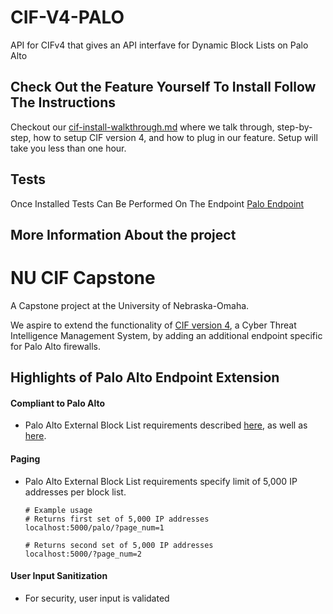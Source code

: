 # CIF-V4-PALO
API for CIFv4 that gives an API interfave for Dynamic Block Lists on Palo Alto

## Check Out the Feature Yourself To Install Follow The Instructions
Checkout our [cif-install-walkthrough.md](https://github.com/Jacksonurrutia/CIF-V4-PALO/blob/master/cif-install-walkthrough.md) where we talk through, step-by-step, how to setup CIF version 4, and how to plug in our feature. Setup will take you less than one hour.

## Tests
Once Installed Tests Can Be Performed On The Endpoint [Palo Endpoint](https://github.com/Jacksonurrutia/CIF-V4-PALO/blob/master/test-file/test_basics.py)

## More Information About the project

# NU CIF Capstone 
A Capstone project at the University of Nebraska-Omaha.  

We aspire to extend the functionality of [CIF version 4](https://github.com/csirtgadgets/verbose-robot/wiki/Introduction), a Cyber Threat Intelligence Management System, by adding an additional endpoint specific for Palo Alto firewalls.

## Highlights of Palo Alto Endpoint Extension
#### Compliant to Palo Alto 
* Palo Alto External Block List requirements described [here](https://docs.paloaltonetworks.com/pan-os/8-1/pan-os-admin/policy/use-an-external-dynamic-list-in-policy/external-dynamic-list.html#idf36cb80a-77f1-4d17-9c4b-7efe9fe426af), as well as [here](https://knowledgebase.paloaltonetworks.com/KCSArticleDetail?id=kA10g000000ClVYCA0).
#### Paging
* Palo Alto External Block List requirements specify limit of 5,000 IP addresses per block list.
      
      # Example usage
      # Returns first set of 5,000 IP addresses
      localhost:5000/palo/?page_num=1
      
      # Returns second set of 5,000 IP addresses
      localhost:5000/?page_num=2

#### User Input Sanitization 
* For security, user input is validated

